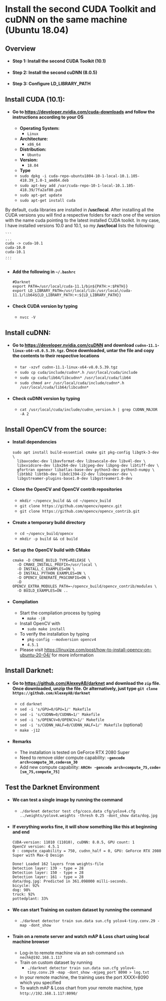 # Install the second CUDA Toolkit and cuDNN on the same machine (Ubuntu 18.04)

## Overview

- #### Step 1: Install the second CUDA Toolkit (10.1)
- #### Step 2: Install the second cuDNN (8.0.5)
- #### Step 3: Configure LD_LIBRARY_PATH

## Install CUDA (10.1):

- #### Go to https://developer.nvidia.com/cuda-downloads and follow the instructions according to your OS

    * **Operating System:** 
      * `Linux`
    * **Architecture:** 
      * `x86_64`
    * **Distribution:** 
      * `Ubuntu`
    * **Version:** 
      * `18.04`
    * **Type**
    * `sudo dpkg -i cuda-repo-ubuntu1804-10-1-local-10.1.105-418.39_1.0-1_amd64.deb`
    * `sudo apt-key add /var/cuda-repo-10-1-local-10.1.105-418.39/7fa2af80.pub`
    * `sudo apt-get update`
    * `sudo apt-get install cuda`

By default, cuda libraries are installed in **/usr/local**. After installing all the CUDA versions you will find a respective folders for each one of the version with the name cuda pointing to the latest installed CUDA toolkit. In my case, I have installed versions 10.0 and 10.1, so my **/usr/local** lists the following:

    ```
    ...
    cuda -> cuda-10.1
    cuda-10.0
    cuda-10.1
    ...
    ```





- #### Add the following in `~/.bashrc`
 
    ```
    #Darknet
    export PATH=/usr/local/cuda-11.1/bin${PATH:+:$PATH}}
    export LD_LIBRARY_PATH=/usr/local/lib:/usr/local/cuda-11.1/lib64${LD_LIBRARY_PATH:+:${LD_LIBRARY_PATH}}
    ```
    
- #### Check CUDA version by typing 

    * `nvcc -V`

## Install cuDNN:

- #### Go to https://developer.nvidia.com/cuDNN and download `cudnn-11.1-linux-x64-v8.0.5.39.tgz`. Once downloaded, untar the file and copy the contents to their respective locations

    * `tar -xzvf cudnn-11.1-linux-x64-v8.0.5.39.tgz`
    * `sudo cp cuda/include/cudnn*.h /usr/local/cuda/include`
    * `sudo cp cuda/lib64/libcudnn* /usr/local/cuda/lib64`
    * `sudo chmod a+r /usr/local/cuda/include/cudnn*.h /usr/local/cuda/lib64/libcudnn*`

- #### Check cuDNN version by typing 

    * `cat /usr/local/cuda/include/cudnn_version.h | grep CUDNN_MAJOR -A 2`

## Install OpenCV from the source:

- #### Install dependencies

  ```
  sudo apt install build-essential cmake git pkg-config libgtk-3-dev \
    libavcodec-dev libavformat-dev libswscale-dev libv4l-dev \
    libxvidcore-dev libx264-dev libjpeg-dev libpng-dev libtiff-dev \
    gfortran openexr libatlas-base-dev python3-dev python3-numpy \
    libtbb2 libtbb-dev libdc1394-22-dev libopenexr-dev \
    libgstreamer-plugins-base1.0-dev libgstreamer1.0-dev
  ```
    
- #### Clone the OpenCV and OpenCV contrib repositories

    * `mkdir ~/opencv_build && cd ~/opencv_build`
    * `git clone https://github.com/opencv/opencv.git`
    * `git clone https://github.com/opencv/opencv_contrib.git`
     
- #### Create a temporary build directory

    * `cd ~/opencv_build/opencv`
    * `mkdir -p build && cd build`
     
- #### Set up the OpenCV build with CMake
 
  ```
  cmake -D CMAKE_BUILD_TYPE=RELEASE \
    -D CMAKE_INSTALL_PREFIX=/usr/local \
    -D INSTALL_C_EXAMPLES=ON \
    -D INSTALL_PYTHON_EXAMPLES=ON \
    -D OPENCV_GENERATE_PKGCONFIG=ON \
    -D OPENCV_EXTRA_MODULES_PATH=~/opencv_build/opencv_contrib/modules \
    -D BUILD_EXAMPLES=ON ..
  ```

    
- #### Compilation

    * Start the compilation process by typing 
      * `make -j8`
    * Install OpenCV with 
      * `sudo make install`  
    * To verify the installation by typing 
      * `pkg-config --modversion opencv4`
      * `4.5.1`
    * Please visit https://linuxize.com/post/how-to-install-opencv-on-ubuntu-20-04/ for more information

## Install Darknet:

- #### Go to https://github.com/AlexeyAB/darknet and download the `zip` file. Once downloaded, unzip the file. Or alternatively, just type `git clone https://github.com/AlexeyAB/darknet` 

    * `cd darknet`
    * `sed -i 's/GPU=0/GPU=1/' Makefile`
    * `sed -i 's/CUDNN=0/CUDNN=1/' Makefile`
    * `sed -i 's/OPENCV=0/OPENCV=1/' Makefile`
    * `sed -i 's/CUDNN_HALF=0/CUDNN_HALF=1/' Makefile` (optional)
    * `make -j12`

- #### Remarks

    * The installation is tested on GeForce RTX 2080 Super
    * Need to remove older compute capability: **`-gencode arch=compute_30,code=sm_30`**
    * Add new compute capability: **`ARCH= -gencode arch=compute_75,code=[sm_75,compute_75]`**

## Test the Darknet Environment

- #### We can test a single image by running the command

    * `./darknet detector test cfg/coco.data cfg/yolov4.cfg ../weights/yolov4.weights -thresh 0.25 -dont_show data/dog.jpg`
    
- #### If everything works fine, it will show something like this at beginning and end

  ```
  CUDA-version: 11010 (11010), cuDNN: 8.0.5, GPU count: 1  
  OpenCV version: 4.5.1
  0 : compute_capability = 750, cudnn_half = 0, GPU: GeForce RTX 2080 Super with Max-Q Design 
  ```
  
  ```
  Done! Loaded 162 layers from weights-file 
  Detection layer: 139 - type = 28 
  Detection layer: 150 - type = 28 
  Detection layer: 161 - type = 28 
  data/dog.jpg: Predicted in 361.098000 milli-seconds.
  bicycle: 92%
  dog: 98%
  truck: 92%
  pottedplant: 33%
  ```

- #### We can start Training on custom dataset by running the command

    * `./darknet detector train sun.data sun.cfg yolov4-tiny.conv.29 -map -dont_show`

- #### Train on a remote server and watch mAP & Loss chart using local machine browser

    * Log-in to remote machine via an ssh command `ssh nechk@192.168.1.117`
    * Train on custom dataset by running 
      * `./darknet detector train sun.data sun.cfg yolov4-tiny.conv.29 -map -dont_show -mjpeg_port 8090 > log.txt`
    * In your remote machine, the training uses the port XXXX=8090 which you specified
    * To watch mAP & Loss chart from your remote machine, type `http://192.168.1.117:8090/`
    
    

